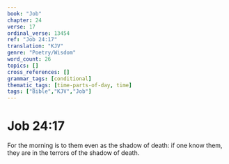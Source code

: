 ```yaml
---
book: "Job"
chapter: 24
verse: 17
ordinal_verse: 13454
ref: "Job 24:17"
translation: "KJV"
genre: "Poetry/Wisdom"
word_count: 26
topics: []
cross_references: []
grammar_tags: [conditional]
thematic_tags: [time-parts-of-day, time]
tags: ["Bible","KJV","Job"]
---
```


# Job 24:17

For the morning is to them even as the shadow of death: if one know them, they are in the terrors of the shadow of death.
